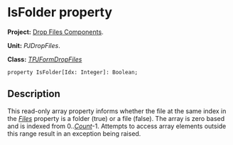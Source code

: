 <a href='Hidden comment: 
$Rev$
$Date$
'></a>

# IsFolder property #

**Project:** [Drop Files Components](DropFilesComponents.md).

**Unit:** _PJDropFiles_.

**Class:** _[TPJFormDropFiles](TPJFormDropFiles.md)_

```
property IsFolder[Idx: Integer]: Boolean;
```

## Description ##

This read-only array property informs whether the file at the same index in the _[Files](TPJFormDropFilesFiles.md)_ property is a folder (true) or a file (false). The array is zero based and is indexed from 0.._[Count](TPJFormDropFilesCount.md)_-1. Attempts to access array elements outside this range result in an exception being raised.